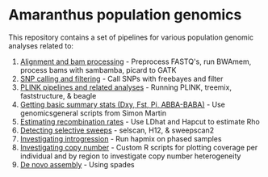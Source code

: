 # Amaranthus population genomics

This repository contains a set of pipelines for various population genomic analyses related to:

1. [Alignment and bam processing](https://github.com/jkreinz/Amaranthus-population-genomics/tree/master/aligning_bamprocessing/) - Preprocess FASTQ's, run BWAmem, process bams with sambamba, picard to GATK
2. [SNP calling and filtering](https://github.com/jkreinz/Amaranthus-population-genomics/tree/master/snp_calling_filtering/) - Call SNPs with freebayes and filter
3. [PLINK pipelines and related analyses](https://github.com/jkreinz/Amaranthus-population-genomics/tree/master/PLINK%20universe/) - Running PLINK, treemix, faststructure, & beagle
4. [Getting basic summary stats (Dxy, Fst, Pi, ABBA-BABA)](https://github.com/jkreinz/Amaranthus-population-genomics/tree/master/genomics_general_ABBABABA_summarystats/) - Use genomicsgeneral scripts from Simon Martin
5. [Estimating recombination rates](https://github.com/jkreinz/Amaranthus-population-genomics/tree/master/estimate_populationRecombination/) - Use LDhat and Hapcut to estimate Rho
5. [Detecting selective sweeps](https://github.com/jkreinz/Amaranthus-population-genomics/tree/master/sweep_analyses/) - selscan, H12, & sweepscan2
6. [Investigating introgression](https://github.com/jkreinz/Amaranthus-population-genomics/tree/master/Hapmix/) - Run hapmix on phased samples
7. [Investigating copy number](https://github.com/jkreinz/Amaranthus-population-genomics/tree/master/coverage_copynum_investigations/) - Custom R scripts for plotting coverage per individual and by region to investigate copy number heterogeneity
8. [De novo assembly](https://github.com/jkreinz/Amaranthus-population-genomics/tree/master/denovo_assembly/) - Using spades



